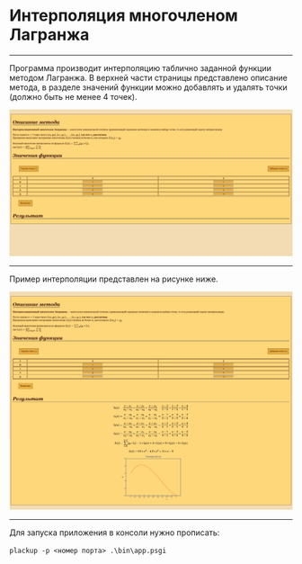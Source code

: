 # Интерполяция многочленом Лагранжа

---

Программа производит интерполяцию таблично заданной функции методом Лагранжа. В верхней части страницы представлено описание метода, в разделе значений функции можно добавлять и удалять точки (должно быть не менее 4 точек).

![interface](/assets/interface.png)

---

Пример интерполяции представлен на рисунке ниже.

![result](/assets/result.png)

---

Для запуска приложения в консоли нужно прописать:

`plackup -p <номер порта> .\bin\app.psgi`
